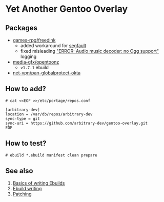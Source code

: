 # Yet Another Gentoo Overlay

## Packages

- [games-rpg/freedink](https://www.gnu.org/software/freedink)
  - added workaround for [segfault](https://bugs.launchpad.net/ubuntu/+source/freedink/+bug/2009960)
  - fixed misleading ["ERROR: Audio music decoder: no Ogg support"](https://bugzilla.redhat.com/show_bug.cgi?id=1782557) logging
- [media-gfx/opentoonz](https://github.com/opentoonz/opentoonz)
  - `v1.7.1` ebuild
- [net-vpn/pan-globalprotect-okta](https://github.com/arthepsy/pan-globalprotect-okta)

## How to add?

```
# cat <<EOF >>/etc/portage/repos.conf

[arbitrary-dev]
location = /var/db/repos/arbitrary-dev
sync-type = git
sync-uri = https://github.com/arbitrary-dev/gentoo-overlay.git
EOF
```

## How to test?

```
# ebuild *.ebuild manifest clean prepare
```

## See also

1. [Basics of writing Ebuilds](https://wiki.gentoo.org/wiki/Basic_guide_to_write_Gentoo_Ebuilds)
1. [Ebuild writing](https://devmanual.gentoo.org/ebuild-writing)
1. [Patching](https://wiki.gentoo.org/wiki/Patches)
